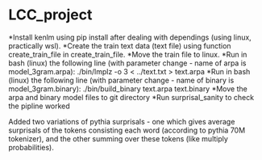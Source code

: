 # LCC_project
*Install kenlm using pip install after dealing with dependings (using linux, practically wsl).
*Create the train text data (text file) using function create_train_file in create_train_file.
*Move the train file to linux.
*Run in bash (linux) the following line (with parameter change - name of arpa is model_3gram.arpa): ./bin/lmplz -o 3 < ../text.txt > text.arpa
*Run in bash (linux) the following line (with parameter change - name of binary is model_3gram.binary): ./bin/build_binary text.arpa text.binary
*Move the arpa and binary model files to git directory
*Run surprisal_sanity to check the pipline worked  


Added two variations of pythia surprisals - one which gives average surprisals of the tokens consisting each word (according to pythia 70M tokenizer), and the other summing over these tokens (like multiply probabilities).
